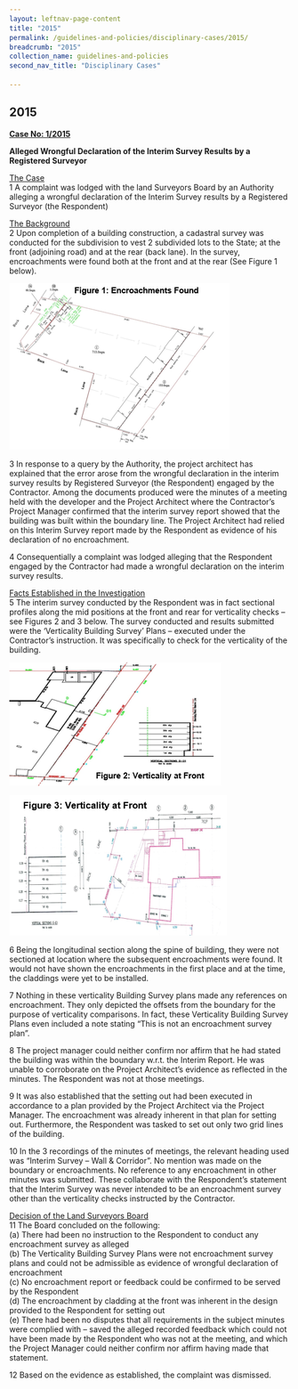 ```yaml
---
layout: leftnav-page-content
title: "2015"
permalink: /guidelines-and-policies/disciplinary-cases/2015/
breadcrumb: "2015"
collection_name: guidelines-and-policies
second_nav_title: "Disciplinary Cases"

---
```


2015
---

<u><b>Case No: 1/2015</b></u><br>

**Alleged Wrongful Declaration of the Interim Survey Results by a Registered Surveyor**<br>

<u>The Case</u><br>
1 A complaint was lodged with the land Surveyors Board by an Authority alleging a wrongful declaration of the Interim Survey results by a Registered Surveyor (the Respondent)<br>

<u>The Background</u><br>
2 Upon completion of a building construction, a cadastral survey was conducted for the subdivision to vest 2 subdivided lots to the State; at the front (adjoining road) and at the rear (back lane). In the survey, encroachments were found both at the front and at the rear (See Figure 1 below).<br>

![image](/images/1540949519041.png)

3 In response to a query by the Authority, the project architect has explained that the error arose from the wrongful declaration in the interim survey results by Registered Surveyor (the Respondent) engaged by the Contractor. Among the documents produced were the minutes of a meeting held with the developer and the Project Architect where the Contractor’s Project Manager confirmed that the interim survey report showed that the building was built within the boundary line. The Project Architect had relied on this Interim Survey report made by the Respondent as evidence of his declaration of no encroachment.<br>

4 Consequentially a complaint was lodged alleging that the Respondent engaged by the Contractor had made a wrongful declaration on the interim survey results.<br>

<u>Facts Established in the Investigation</u><br> 
5 The interim survey conducted by the Respondent was in fact sectional profiles along the mid positions at the front and rear for verticality checks – see Figures 2 and 3 below. The survey conducted and results submitted were the ‘Verticality Building Survey’ Plans – executed under the Contractor’s instruction. It was specifically to check for the verticality of the building.

![image](/images/1540883463516.png)

![image](/images/1540883206038.png)

6 Being the longitudinal section along the spine of building, they were not sectioned at location where the subsequent encroachments were found. It would not have shown the encroachments in the first place and at the time, the claddings were yet to be installed.<br>

7 Nothing in these verticality Building Survey plans made any references on encroachment. They only depicted the offsets from the boundary for the purpose of verticality comparisons. In fact, these Verticality Building Survey Plans even included a note stating “This is not an encroachment survey plan”.<br>

8 The project manager could neither confirm nor affirm that he had stated the building was within the boundary w.r.t. the Interim Report. He was unable to corroborate on the Project Architect’s evidence as reflected in the minutes. The Respondent was not at those meetings.<br>

9 It was also established that the setting out had been executed in accordance to a plan provided by the Project Architect via the Project Manager. The encroachment was already inherent in that plan for setting out. Furthermore, the Respondent was tasked to set out only two grid lines of the building.<br>

10 In the 3 recordings of the minutes of meetings, the relevant heading used was “Interim Survey – Wall & Corridor”. No mention was made on the boundary or encroachments. No reference to any encroachment in other minutes was submitted. These collaborate with the Respondent’s statement that the Interim Survey was never intended to be an encroachment survey other than the verticality checks instructed by the Contractor.<br>

<u>Decision of the Land Surveyors Board</u><br>
11 The Board concluded on the following:<br>
(a) There had been no instruction to the Respondent to conduct any encroachment survey as alleged<br>
(b) The Verticality Building Survey Plans were not encroachment survey plans and could not be admissible as evidence of wrongful declaration of encroachment<br>
(c) No encroachment report or feedback could be confirmed to be served by the Respondent<br>
(d) The encroachment by cladding at the front was inherent in the design provided to the Respondent for setting out<br>
(e) There had been no disputes that all requirements in the subject minutes were complied with – saved the alleged recorded feedback which could not have been made by the Respondent who was not at the meeting, and which the Project Manager could neither confirm nor affirm having made that statement.<br>

12 Based on the evidence as established, the complaint was dismissed.
